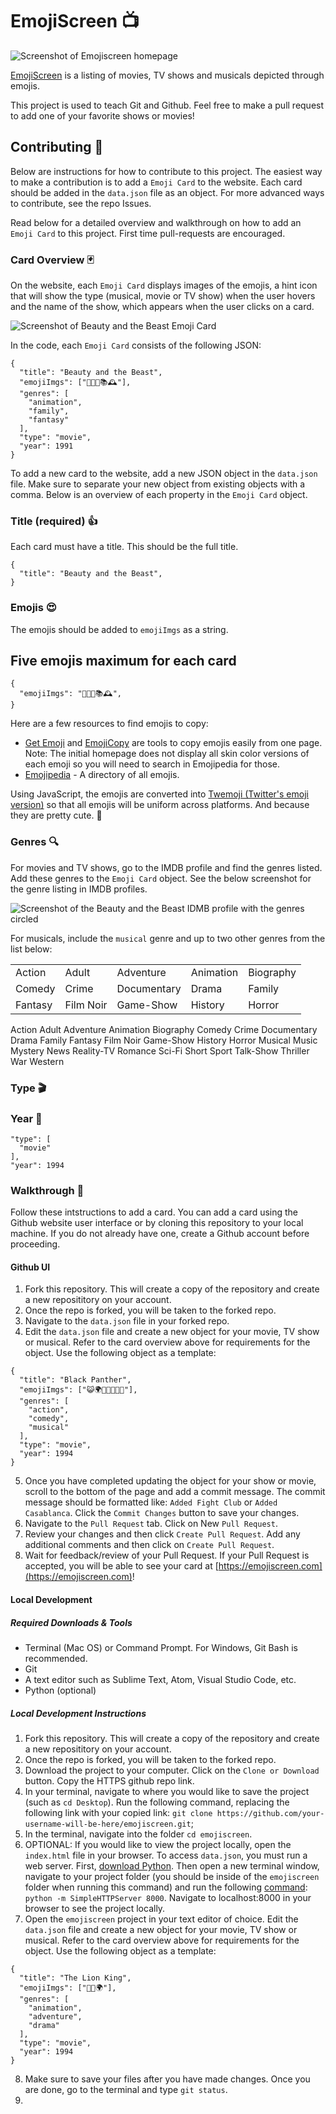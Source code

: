 # EmojiScreen 📺

![Screenshot of Emojiscreen homepage](readme/emoji-screen.png)

[EmojiScreen](https://emojiscreen.com) is a listing of movies, TV shows and musicals depicted through emojis. 

This project is used to teach Git and Github. Feel free to make a pull request to add one of your favorite shows or movies!

## Contributing 🎁

Below are instructions for how to contribute to this project. The easiest way to make a contribution is to add a `Emoji Card` to the website. Each card should be added in the `data.json` file as an object. For more advanced ways to contribute, see the repo Issues. 

Read below for a detailed overview and walkthrough on how to add an `Emoji Card` to this project. First time pull-requests are encouraged.

### Card Overview 🃏

On the website, each `Emoji Card` displays images of the emojis, a hint icon that will show the type (musical, movie or TV show) when the user hovers and the name of the show, which appears when the user clicks on a card. 

![Screenshot of Beauty and the Beast Emoji Card](readme/emoji-card.png)

In the code, each `Emoji Card` consists of the following JSON:

``` 
{
  "title": "Beauty and the Beast",
  "emojiImgs": ["🏰🥀🎶📚🕰️"],
  "genres": [
    "animation",
    "family",
    "fantasy"
  ],
  "type": "movie",
  "year": 1991
}
```

To add a new card to the website, add a new JSON object in the `data.json` file. Make sure to separate your new object from existing objects with a comma. Below is an overview of each property in the `Emoji Card` object.

### Title (required) 👍

Each card must have a title. This should be the full title.

``` 
{
  "title": "Beauty and the Beast",
}
```

### Emojis 😍

The emojis should be added to  `emojiImgs` as a string. 

## **Five emojis maximum for each card**

``` 
{
  "emojiImgs": "🏰🥀🎶📚🕰️",
}
```

Here are a few resources to find emojis to copy: 
* [Get Emoji](https://getemoji.com/) and [EmojiCopy](https://www.emojicopy.com/) are tools to copy emojis easily from one page. Note: The initial homepage does not display all skin color versions of each emoji so you will need to search in Emojipedia for those.
* [Emojipedia](https://emojipedia.org/) - A directory of all emojis. 

Using JavaScript, the emojis are converted into [Twemoji (Twitter's emoji version)](https://github.com/twitter/twemoji) so that all emojis will be uniform across platforms. And because they are pretty cute. 💖

### Genres 🔍

For movies and TV shows, go to the IMDB profile and find the genres listed. Add these genres to the `Emoji Card` object. See the below screenshot for the genre listing in IMDB profiles.

![Screenshot of the Beauty and the Beast IDMB profile with the genres circled](readme/imdb-screenshot.png)

For musicals, include the `musical` genre and up to two other genres from the list below: 

|   |   |   |   |   |
|---|---|---|---|---|
| Action  | Adult  | Adventure  | Animation  | Biography  |
| Comedy  | Crime  | Documentary  | Drama  | Family  |
| Fantasy  | Film Noir  | Game-Show  | History  | Horror  |

Action
Adult
Adventure 
Animation
Biography
Comedy
Crime
Documentary
Drama
Family
Fantasy
Film Noir
Game-Show
History
Horror
Musical
Music
Mystery
News
Reality-TV
Romance
Sci-Fi
Short
Sport
Talk-Show
Thriller
War
Western

### Type 🎬

### Year 📆

    "type": [
      "movie"
    ],
    "year": 1994

### Walkthrough 🚶‍

Follow these intstructions to add a card. You can add a card using the Github website user interface or by cloning this repository to your local machine. If you do not already have one, create a Github account before proceeding.

#### Github UI
1. Fork this repository. This will create a copy of the repository and create a new reposititory on your account.
2. Once the repo is forked, you will be taken to the forked repo. 
3. Navigate to the `data.json` file in your forked repo.
4. Edit the `data.json` file and create a new object for your movie, TV show or musical. Refer to the card overview above for requirements for the object. Use the following object as a template:

``` 
{
  "title": "Black Panther",
  "emojiImgs": ["😺🌍🏴💪🏿🦸🏿"],
  "genres": [
    "action",
    "comedy",
    "musical"
  ],
  "type": "movie",
  "year": 1994
}
```

5. Once you have completed updating the object for your show or movie, scroll to the bottom of the page and add a commit message. The commit message should be formatted like: `Added Fight Club` or `Added Casablanca`. Click the `Commit Changes` button to save your changes.
6. Navigate to the `Pull Request` tab. Click on New `Pull Request`.
7. Review your changes and then click `Create Pull Request`. Add any additional comments and then click on `Create Pull Request`.
8. Wait for feedback/review of your Pull Request. If your Pull Request is accepted, you will be able to see your card at [https://emojiscreen.com](https://emojiscreen.com)!

#### Local Development

##### Required Downloads & Tools
* Terminal (Mac OS) or Command Prompt. For Windows, Git Bash is recommended.
* Git 
* A text editor such as Sublime Text, Atom, Visual Studio Code, etc.
* Python (optional)

##### Local Development Instructions

1. Fork this repository. This will create a copy of the repository and create a new reposititory on your account.
2. Once the repo is forked, you will be taken to the forked repo. 
3. Download the project to your computer. Click on the `Clone or Download` button. Copy the HTTPS github repo link.
4. In your terminal, navigate to where you would like to save the project (such as `cd Desktop`). Run the following command, replacing the following link with your copied link: `git clone https://github.com/your-username-will-be-here/emojiscreen.git`;
5. In the terminal, navigate into the folder `cd emojiscreen`. 
6. OPTIONAL: If you would like to view the project locally, open the `index.html` file in your browser.  To access `data.json`, you must run a web server. First, [download Python](https://www.python.org/downloads/). Then open a new terminal window, navigate to your project folder (you should be inside of the `emojiscreen` folder when running this command) and run the following [command](https://docs.python.org/2/library/simplehttpserver.html): `python -m SimpleHTTPServer 8000`. Navigate to localhost:8000 in your browser to see the project locally.
7. Open the `emojiscreen` project in your text editor of choice. Edit the `data.json` file and create a new object for your movie, TV show or musical. Refer to the card overview above for requirements for the object. Use the following object as a template:

``` 
{
  "title": "The Lion King",
  "emojiImgs": ["🦁👑🌍"],
  "genres": [
    "animation",
    "adventure",
    "drama"
  ],
  "type": "movie",
  "year": 1994
}
```
8. Make sure to save your files after you have made changes. Once you are done, go to the terminal and type `git status`.  
9. 

